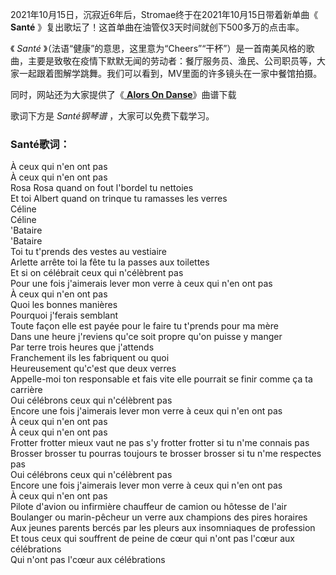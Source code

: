 

2021年10月15日，沉寂近6年后，Stromae终于在2021年10月15日带着新单曲《 **Santé**
》复出歌坛了！这首单曲在油管仅3天时间就创下500多万的点击率。

《 _Santé_
》（法语“健康”的意思，这里意为“Cheers”“干杯”）是一首南美风格的歌曲，主要是致敬在疫情下默默无闻的劳动者：餐厅服务员、渔民、公司职员等，大家一起跟着图解学跳舞。我们可以看到，MV里面的许多镜头在一家中餐馆拍摄。

同时，网站还为大家提供了《[ **Alors On Danse**](Music-6539-Alors-On-Danse-Stromae.html
"Alors On Danse")》曲谱下载

歌词下方是 _Santé钢琴谱_ ，大家可以免费下载学习。

### Santé歌词：

À ceux qui n'en ont pas  
À ceux qui n'en ont pas  
Rosa Rosa quand on fout l'bordel tu nettoies  
Et toi Albert quand on trinque tu ramasses les verres  
Céline  
Céline  
'Bataire  
'Bataire  
Toi tu t'prends des vestes au vestiaire  
Arlette arrête toi la fête tu la passes aux toilettes  
Et si on célébrait ceux qui n'célèbrent pas  
Pour une fois j'aimerais lever mon verre à ceux qui n'en ont pas  
À ceux qui n'en ont pas  
Quoi les bonnes manières  
Pourquoi j'ferais semblant  
Toute façon elle est payée pour le faire tu t'prends pour ma mère  
Dans une heure j'reviens qu'ce soit propre qu'on puisse y manger  
Par terre trois heures que j'attends  
Franchement ils les fabriquent ou quoi  
Heureusement qu'c'est que deux verres  
Appelle-moi ton responsable et fais vite elle pourrait se finir comme ça ta
carrière  
Oui célébrons ceux qui n'célèbrent pas  
Encore une fois j'aimerais lever mon verre à ceux qui n'en ont pas  
À ceux qui n'en ont pas  
À ceux qui n'en ont pas  
Frotter frotter mieux vaut ne pas s'y frotter frotter si tu n'me connais pas  
Brosser brosser tu pourras toujours te brosser brosser si tu n'me respectes
pas  
Oui célébrons ceux qui n'célèbrent pas  
Encore une fois j'aimerais lever mon verre à ceux qui n'en ont pas  
À ceux qui n'en ont pas  
Pilote d'avion ou infirmière chauffeur de camion ou hôtesse de l'air  
Boulanger ou marin-pêcheur un verre aux champions des pires horaires  
Aux jeunes parents bercés par les pleurs aux insomniaques de profession  
Et tous ceux qui souffrent de peine de cœur qui n'ont pas l'cœur aux
célébrations  
Qui n'ont pas l'cœur aux célébrations

